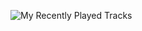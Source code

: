 ![My Recently Played Tracks](https://github-profile-apple-music.web.app/api/v1/users/rJoIlk2W2ijkDawbLm3R/recent/played/tracks?template=template_1_3)
